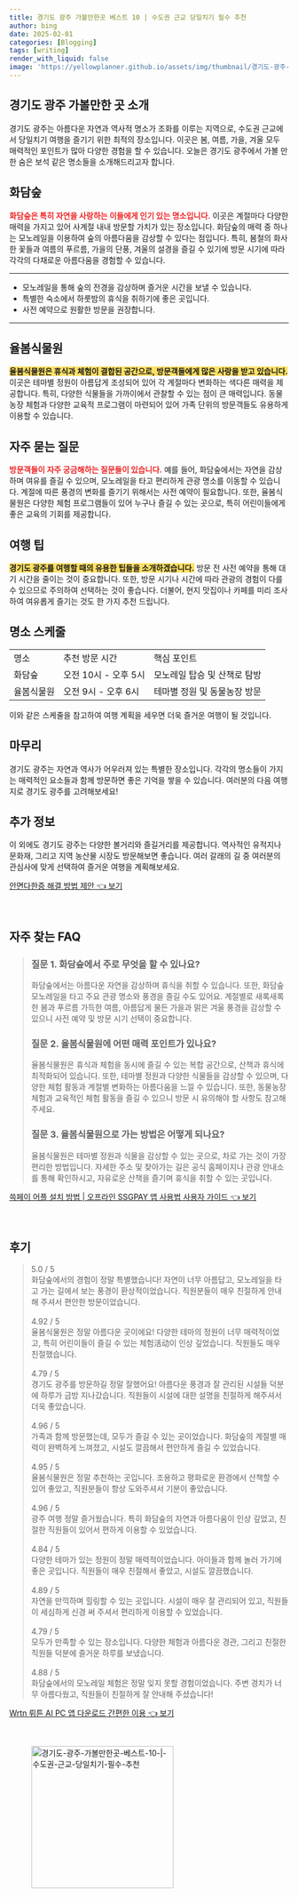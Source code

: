 ```yaml
---
title: 경기도 광주 가볼만한곳 베스트 10 | 수도권 근교 당일치기 필수 추천
author: bing
date: 2025-02-01
categories: [Blogging]
tags: [writing]
render_with_liquid: false
image: 'https://yellowplanner.github.io/assets/img/thumbnail/경기도-광주-가볼만한곳-베스트-10-|-수도권-근교-당일치기-필수-추천.webp'
---
```



<h2 id='경기도_광주_소개'>경기도 광주 가볼만한 곳 소개</h2>

<p>경기도 광주는 아름다운 자연과 역사적 명소가 조화를 이루는 지역으로, 수도권 근교에서 당일치기 여행을 즐기기 위한 최적의 장소입니다. 이곳은 봄, 여름, 가을, 겨울 모두 매력적인 포인트가 많아 다양한 경험을 할 수 있습니다. 오늘은 경기도 광주에서 가볼 만한 숨은 보석 같은 명소들을 소개해드리고자 합니다. </p>

<h2 id='화담숲'>화담숲</h2>

<p><b><span style="color: #ee2323;">화담숲은 특히 자연을 사랑하는 이들에게 인기 있는 명소입니다.</span></b> 이곳은 계절마다 다양한 매력을 가지고 있어 사계절 내내 방문할 가치가 있는 장소입니다. 화담숲의 매력 중 하나는 모노레일을 이용하여 숲의 아름다움을 감상할 수 있다는 점입니다. 특히, 봄철의 화사한 꽃들과 여름의 푸르름, 가을의 단풍, 겨울의 설경을 즐길 수 있기에 방문 시기에 따라 각각의 다채로운 아름다움을 경험할 수 있습니다.</p>

<hr />

<ul>
    <li>모노레일을 통해 숲의 전경을 감상하며 즐거운 시간을 보낼 수 있습니다.</li>
    <li>특별한 숙소에서 하룻밤의 휴식을 취하기에 좋은 곳입니다.</li>
    <li>사전 예약으로 원활한 방문을 권장합니다.</li>
</ul>

<hr />

<h2 id='율봄식물원'>율봄식물원</h2>

<p><b><span style="background-color: #ffe066;">율봄식물원은 휴식과 체험이 결합된 공간으로, 방문객들에게 많은 사랑을 받고 있습니다.</span></b> 이곳은 테마별 정원이 아름답게 조성되어 있어 각 계절마다 변화하는 색다른 매력을 제공합니다. 특히, 다양한 식물들을 가까이에서 관찰할 수 있는 점이 큰 매력입니다. 동물농장 체험과 다양한 교육적 프로그램이 마련되어 있어 가족 단위의 방문객들도 유용하게 이용할 수 있습니다.</p>

<h2 id='자주_묻는_질문'>자주 묻는 질문</h2>

<p><b><span style="color: #ee2323;">방문객들이 자주 궁금해하는 질문들이 있습니다.</span></b> 예를 들어, 화담숲에서는 자연을 감상하며 여유를 즐길 수 있으며, 모노레일을 타고 편리하게 관광 명소를 이동할 수 있습니다. 계절에 따른 풍경의 변화를 즐기기 위해서는 사전 예약이 필요합니다. 또한, 율봄식물원은 다양한 체험 프로그램들이 있어 누구나 즐길 수 있는 곳으로, 특히 어린이들에게 좋은 교육의 기회를 제공합니다.</p>

<h2 id='여행_팁'>여행 팁</h2>

<p><b><span style="background-color: #ffe066;">경기도 광주를 여행할 때의 유용한 팁들을 소개하겠습니다.</span></b> 방문 전 사전 예약을 통해 대기 시간을 줄이는 것이 중요합니다. 또한, 방문 시기나 시간에 따라 관광의 경험이 다를 수 있으므로 주의하여 선택하는 것이 좋습니다. 더불어, 현지 맛집이나 카페를 미리 조사하여 여유롭게 즐기는 것도 한 가지 추천 드립니다.</p>

<h2 id='명소_스케줄'>명소 스케줄</h2>

<table>
    <tr>
        <td>명소</td>
        <td>추천 방문 시간</td>
        <td>핵심 포인트</td>
    </tr>
    <tr>
        <td>화담숲</td>
        <td>오전 10시 - 오후 5시</td>
        <td>모노레일 탑승 및 산책로 탐방</td>
    </tr>
    <tr>
        <td>율봄식물원</td>
        <td>오전 9시 - 오후 6시</td>
        <td>테마별 정원 및 동물농장 방문</td>
    </tr>
</table>

<p>이와 같은 스케줄을 참고하여 여행 계획을 세우면 더욱 즐거운 여행이 될 것입니다.</p>

<h2 id='마무리'>마무리</h2>

<p>경기도 광주는 자연과 역사가 어우러져 있는 특별한 장소입니다. 각각의 명소들이 가지는 매력적인 요소들과 함께 방문하면 좋은 기억을 쌓을 수 있습니다. 여러분의 다음 여행지로 경기도 광주를 고려해보세요!</p>

<h2 id='추가정보'>추가 정보</h2>

<p>이 외에도 경기도 광주는 다양한 볼거리와 즐길거리를 제공합니다. 역사적인 유적지나 문화재, 그리고 지역 농산물 시장도 방문해보면 좋습니다. 여러 갈래의 길 중 여러분의 관심사에 맞게 선택하여 즐거운 여행을 계획해보세요.</p>


<p><a class="click-button" title="안면다한증 해결 방법 제안" href="https://yellowplanner.github.io/posts/%EC%95%88%EB%A9%B4%EB%8B%A4%ED%95%9C%EC%A6%9D-%ED%95%B4%EA%B2%B0-%EB%B0%A9%EB%B2%95-%EC%A0%9C%EC%95%88/" rel="dofollow">안면다한증 해결 방법 제안 👈 보기</a></p><br>
<h2 id='자주_찾는_FAQ'>자주 찾는 FAQ</h2>
<div itemscope="" itemtype="https://schema.org/FAQPage"> 
<blockquote> 
<div itemscope="" itemprop="mainEntity" itemtype="https://schema.org/Question"> 
<h3 itemprop="name">질문 1. 화담숲에서 주로 무엇을 할 수 있나요?</h3> 
<div itemscope="" itemprop="acceptedAnswer" itemtype="https://schema.org/Answer"> 
<span itemprop="text"> 
<p>화담숲에서는 아름다운 자연을 감상하며 휴식을 취할 수 있습니다. 또한, 화담숲 모노레일을 타고 주요 관광 명소와 풍경을 즐길 수도 있어요. 계절별로 새록새록한 봄과 푸르름 가득한 여름, 아름답게 물든 가을과 맑은 겨울 풍경을 감상할 수 있으니 사전 예약 및 방문 시기 선택이 중요합니다.</p> 
</span> 
</div> 
</div> 

<div itemscope="" itemprop="mainEntity" itemtype="https://schema.org/Question"> 
<h3 itemprop="name">질문 2. 율봄식물원에 어떤 매력 포인트가 있나요?</h3> 
<div itemscope="" itemprop="acceptedAnswer" itemtype="https://schema.org/Answer"> 
<span itemprop="text"> 
<p>율봄식물원은 휴식과 체험을 동시에 즐길 수 있는 복합 공간으로, 산책과 휴식에 최적화되어 있습니다. 또한, 테마별 정원과 다양한 식물들을 감상할 수 있으며, 다양한 체험 활동과 계절별 변화하는 아름다움을 느낄 수 있습니다. 또한, 동물농장 체험과 교육적인 체험 활동을 즐길 수 있으니 방문 시 유의해야 할 사항도 참고해주세요.</p> 
</span> 
</div> 
</div> 

<div itemscope="" itemprop="mainEntity" itemtype="https://schema.org/Question"> 
<h3 itemprop="name">질문 3. 율봄식물원으로 가는 방법은 어떻게 되나요?</h3> 
<div itemscope="" itemprop="acceptedAnswer" itemtype="https://schema.org/Answer"> 
<span itemprop="text"> 
<p>율봄식물원은 테마별 정원과 식물을 감상할 수 있는 곳으로, 차로 가는 것이 가장 편리한 방법입니다. 자세한 주소 및 찾아가는 길은 공식 홈페이지나 관광 안내소를 통해 확인하시고, 자유로운 산책을 즐기며 휴식을 취할 수 있는 곳입니다.</p> 
</span> 
</div> 
</div> 

</blockquote> 
</div>
<p><a class="click-button" title="쓱페이 어플 설치 방법 | 오프라인 SSGPAY 앱 사용법 사용자 가이드" href="https://yellowplanner.github.io/posts/%EC%93%B1%ED%8E%98%EC%9D%B4-%EC%96%B4%ED%94%8C-%EC%84%A4%EC%B9%98-%EB%B0%A9%EB%B2%95-%EC%98%A4%ED%94%84%EB%9D%BC%EC%9D%B8-SSGPAY-%EC%95%B1-%EC%82%AC%EC%9A%A9%EB%B2%95-%EC%82%AC%EC%9A%A9%EC%9E%90-%EA%B0%80%EC%9D%B4%EB%93%9C/" rel="dofollow">쓱페이 어플 설치 방법 | 오프라인 SSGPAY 앱 사용법 사용자 가이드 👈 보기</a></p><br>
<h2 id='후기'>후기</h2>
<div itemscope itemtype="https://schema.org/Product">
  <blockquote>
  <div itemprop="review" itemscope itemtype="https://schema.org/Review">
      <div itemprop="reviewRating" itemscope itemtype="https://schema.org/Rating"> <span itemprop="ratingValue">5.0</span> / <span itemprop="bestRating">5</span> </div>
      <span itemprop="reviewBody">화담숲에서의 경험이 정말 특별했습니다! 자연이 너무 아름답고, 모노레일을 타고 가는 길에서 보는 풍경이 환상적이었습니다. 직원분들이 매우 친절하게 안내해 주셔서 편안한 방문이었습니다.</span>
  </div>
  <br>
  <div itemprop="review" itemscope itemtype="https://schema.org/Review">
      <div itemprop="reviewRating" itemscope itemtype="https://schema.org/Rating"> <span itemprop="ratingValue">4.92</span> / <span itemprop="bestRating">5</span> </div>
      <span itemprop="reviewBody">율봄식물원은 정말 아름다운 곳이에요! 다양한 테마의 정원이 너무 매력적이었고, 특히 어린이들이 즐길 수 있는 체험活动이 인상 깊었습니다. 직원들도 매우 친절했습니다.</span>
  </div>
  <br>
  <div itemprop="review" itemscope itemtype="https://schema.org/Review">
      <div itemprop="reviewRating" itemscope itemtype="https://schema.org/Rating"> <span itemprop="ratingValue">4.79</span> / <span itemprop="bestRating">5</span> </div>
      <span itemprop="reviewBody">경기도 광주를 방문하길 정말 잘했어요! 아름다운 풍경과 잘 관리된 시설들 덕분에 하루가 금방 지나갔습니다. 직원들이 시설에 대한 설명을 친절하게 해주셔서 더욱 좋았습니다.</span>
  </div>
  <br>
  <div itemprop="review" itemscope itemtype="https://schema.org/Review">
      <div itemprop="reviewRating" itemscope itemtype="https://schema.org/Rating"> <span itemprop="ratingValue">4.96</span> / <span itemprop="bestRating">5</span> </div>
      <span itemprop="reviewBody">가족과 함께 방문했는데, 모두가 즐길 수 있는 곳이었습니다. 화담숲의 계절별 매력이 완벽하게 느껴졌고, 시설도 깔끔해서 편안하게 즐길 수 있었습니다.</span>
  </div>
  <br>
  <div itemprop="review" itemscope itemtype="https://schema.org/Review">
      <div itemprop="reviewRating" itemscope itemtype="https://schema.org/Rating"> <span itemprop="ratingValue">4.95</span> / <span itemprop="bestRating">5</span> </div>
      <span itemprop="reviewBody">율봄식물원은 정말 추천하는 곳입니다. 조용하고 평화로운 환경에서 산책할 수 있어 좋았고, 직원분들이 항상 도와주셔서 기분이 좋았습니다.</span>
  </div>
  <br>
  <div itemprop="review" itemscope itemtype="https://schema.org/Review">
      <div itemprop="reviewRating" itemscope itemtype="https://schema.org/Rating"> <span itemprop="ratingValue">4.96</span> / <span itemprop="bestRating">5</span> </div>
      <span itemprop="reviewBody">광주 여행 정말 즐거웠습니다. 특히 화담숲의 자연과 아름다움이 인상 깊었고, 친절한 직원들이 있어서 편하게 이용할 수 있었습니다.</span>
  </div>
  <br>
  <div itemprop="review" itemscope itemtype="https://schema.org/Review">
      <div itemprop="reviewRating" itemscope itemtype="https://schema.org/Rating"> <span itemprop="ratingValue">4.84</span> / <span itemprop="bestRating">5</span> </div>
      <span itemprop="reviewBody">다양한 테마가 있는 정원이 정말 매력적이었습니다. 아이들과 함께 놀러 가기에 좋은 곳입니다. 직원들이 매우 친절해서 좋았고, 시설도 깔끔했습니다.</span>
  </div>
  <br>
  <div itemprop="review" itemscope itemtype="https://schema.org/Review">
      <div itemprop="reviewRating" itemscope itemtype="https://schema.org/Rating"> <span itemprop="ratingValue">4.89</span> / <span itemprop="bestRating">5</span> </div>
      <span itemprop="reviewBody">자연을 만끽하며 힐링할 수 있는 곳입니다. 시설이 매우 잘 관리되어 있고, 직원들이 세심하게 신경 써 주셔서 편리하게 이용할 수 있었습니다.</span>
  </div>
  <br>
  <div itemprop="review" itemscope itemtype="https://schema.org/Review">
      <div itemprop="reviewRating" itemscope itemtype="https://schema.org/Rating"> <span itemprop="ratingValue">4.79</span> / <span itemprop="bestRating">5</span> </div>
      <span itemprop="reviewBody">모두가 만족할 수 있는 장소입니다. 다양한 체험과 아름다운 경관, 그리고 친절한 직원들 덕분에 즐거운 하루를 보냈습니다.</span>
  </div>
  <br>
  <div itemprop="review" itemscope itemtype="https://schema.org/Review">
      <div itemprop="reviewRating" itemscope itemtype="https://schema.org/Rating"> <span itemprop="ratingValue">4.88</span> / <span itemprop="bestRating">5</span> </div>
      <span itemprop="reviewBody">화담숲에서의 모노레일 체험은 정말 잊지 못할 경험이었습니다. 주변 경치가 너무 아름다웠고, 직원들이 친절하게 잘 안내해 주셨습니다!</span>
  </div>
  </blockquote>
</div>
<p><a class="click-button" title="Wrtn 뤼튼 AI PC 앱 다운로드 간편한 이용" href="https://yellowplanner.github.io/posts/Wrtn-%EB%A4%BC%ED%8A%BC-AI-PC-%EC%95%B1-%EB%8B%A4%EC%9A%B4%EB%A1%9C%EB%93%9C-%EA%B0%84%ED%8E%B8%ED%95%9C-%EC%9D%B4%EC%9A%A9/" rel="dofollow">Wrtn 뤼튼 AI PC 앱 다운로드 간편한 이용 👈 보기</a></p><br>
<figure class="image"><img src="https://yellowplanner.github.io/assets/img/thumbnail/경기도-광주-가볼만한곳-베스트-10-|-수도권-근교-당일치기-필수-추천.webp" alt="경기도-광주-가볼만한곳-베스트-10-|-수도권-근교-당일치기-필수-추천" width="256" height="256"></figure>